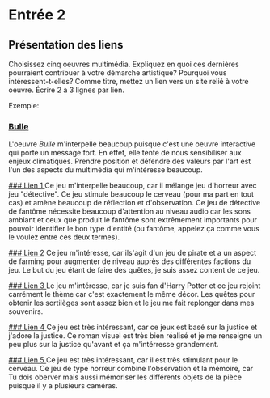 # Entrée 2
## Présentation des liens
Choisissez cinq oeuvres multimédia. Expliquez en quoi ces dernières pourraient contribuer à votre démarche artistique? Pourquoi vous intéressent-t-elles? Comme titre, mettez un lien vers un site relié à votre oeuvre. Écrire 2 à 3 lignes par lien.

Exemple: 
### [Bulle](https://www.onf.ca/interactif/bulle/) 
L'oeuvre *Bulle* m'interpelle beaucoup puisque c'est une oeuvre interactive qui porte un message fort. En effet, elle tente de nous sensibiliser aux enjeux climatiques. Prendre position et défendre des valeurs par l'art est l'un des aspects du multimédia qui m'intéresse beaucoup. 

[### Lien 1 ](https://store.steampowered.com/app/739630/Phasmophobia/)
Ce jeu m'interpelle beaucoup, car il mélange jeu d'horreur avec jeu "détective". Ce jeu stimule beaucoup le cerveau (pour ma part en tout cas) et amène beaucoup de réflection et d'observation. Ce jeu de détective de fantôme nécessite beaucoup d'attention au niveau audio car les sons ambiant et ceux que produit le fantôme sont extrêmement importants pour pouvoir identifier le bon type d'entité (ou fantôme, appelez ça comme vous le voulez entre ces deux termes). 

[### Lien 2](https://store.steampowered.com/app/1172620/Sea_of_Thieves_2023_Edition/) 
Ce jeu m'intéresse, car ils'agit d'un jeu de pirate et a un aspect de farming pour augmenter de niveau auprès des différentes factions du jeu. Le but du jeu étant de faire des quêtes, je suis assez content de ce jeu.

[### Lien 3 ](https://store.steampowered.com/app/990080/Hogwarts_Legacy_LHritage_de_Poudlard/)
Le jeu m'intéresse, car je suis fan d'Harry Potter et ce jeu rejoint carrément le thème car c'est exactement le même décor. Les quêtes pour obtenir les sortilèges sont assez bien et le jeu me fait replonger dans mes souvenirs.

[### Lien 4 ](https://store.steampowered.com/app/1158850/The_Great_Ace_Attorney_Chronicles/)
Ce jeu est très intéressant, car ce jeux est basé sur la justice et j'adore la justice. Ce roman visuel est très bien réalisé et je me renseigne un peu plus sur la justice qu'avant et ça m'intérresse grandement.

[### Lien 5 ](https://store.steampowered.com/app/1046820/Im_on_Observation_Duty/)
Ce jeu est très intéressant, car il est très stimulant pour le cerveau. Ce jeu de type horreur combine l'observation et la mémoire, car Tu dois oberver mais aussi mémoriser les différents objets de la pièce puisque il y a plusieurs caméras. 

